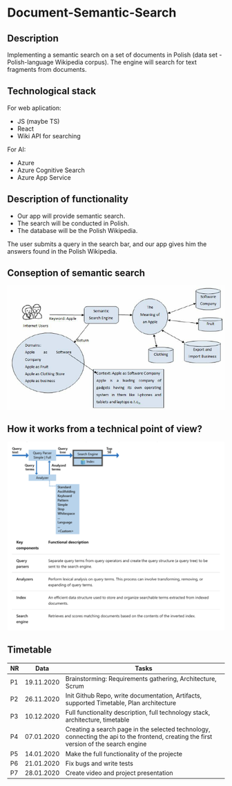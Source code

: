# Document-Semantic-Search

## Description
Implementing a semantic search on a set of documents in Polish (data set - Polish-language Wikipedia corpus).  The engine will search for text fragments from documents.

## Technological stack

For web aplication: 

- JS (maybe TS)
- React
- Wiki API for searching

For AI: 

- Azure
- Azure Cognitive Search
- Azure App Service


## Description of functionality

* Our app will provide semantic search. 
* The search will be conducted in Polish. 
* The database will be the Polish Wikipedia.

The user submits a query in the search bar, and our app gives him the answers found in the Polish Wikipedia.


## Conseption of semantic search 

![Conseption](https://github.com/VladStarostenko/Document-Semantic-Search/blob/main/Semantic-Search.png)


## How it works from a technical point of view?

![HowItWork](https://github.com/VladStarostenko/Document-Semantic-Search/blob/main/Conseption.png)

## Timetable
|  NR  | Data      | Tasks                                                        |
| ---- | --------- | ------------------------------------------------------------ |
|  P1  |19.11.2020 | Brainstorming: Requirements gathering, Architecture, Scrum   |
|  P2  |26.11.2020 | Init Github Repo, write documentation, Artifacts, supported Timetable, Plan architecture |
|  P3  |10.12.2020 | Full functionality description, full technology stack, architecture, timetable |
|  P4  |07.01.2020 | Creating a search page in the selected technology, connecting the api to the frontend, creating the first version of the search engine |
|  P5  |14.01.2020 | Make the full functionality of the projecte |
|  P6  |21.01.2020 | Fix bugs and write tests |
|  P7  |28.01.2020 | Create video and project presentation |
